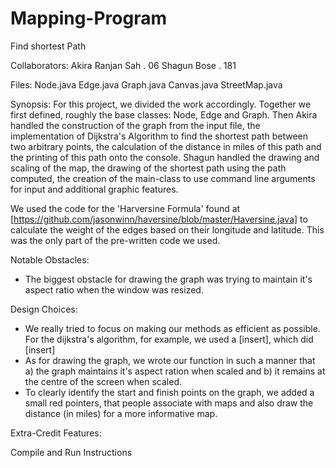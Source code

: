 # Mapping-Program
Find shortest Path 

Collaborators:
Akira Ranjan Sah . 06
Shagun Bose . 181

Files:
Node.java
Edge.java
Graph.java
Canvas.java
StreetMap.java

Synopsis:
For this project, we divided the work accordingly. Together we first defined, roughly the base classes: Node, Edge and Graph. Then Akira handled the construction of the graph from the input file, the implementation of Dijkstra's Algorithm to find the shortest path between two arbitrary points, the calculation of the distance in miles of this path and the printing of this path onto the console. Shagun handled the drawing and scaling of the map, the drawing of the shortest path using the path computed, the creation of the main-class to use command line arguments for input and additional graphic features.  

We used the code for the 'Harversine Formula' found at [https://github.com/jasonwinn/haversine/blob/master/Haversine.java] to calculate the weight of the edges based on their longitude and latitude. This was the only part of the pre-written code we used.

Notable Obstacles:
- The biggest obstacle for drawing the graph was trying to maintain it's aspect ratio when the window was resized. 

Design Choices:
- We really tried to focus on making our methods as efficient as possible. For the dijkstra's algorithm, for example, we used a [insert], which did [insert]
- As for drawing the graph, we wrote our function in such a manner that a) the graph maintains it's aspect ration when scaled and b) it remains at the centre of the screen when scaled. 
- To clearly identify the start and finish points on the graph, we added a small red pointers, that people associate with maps and also draw the distance (in miles) for a more informative map. 

Extra-Credit Features: 


Compile and Run Instructions

